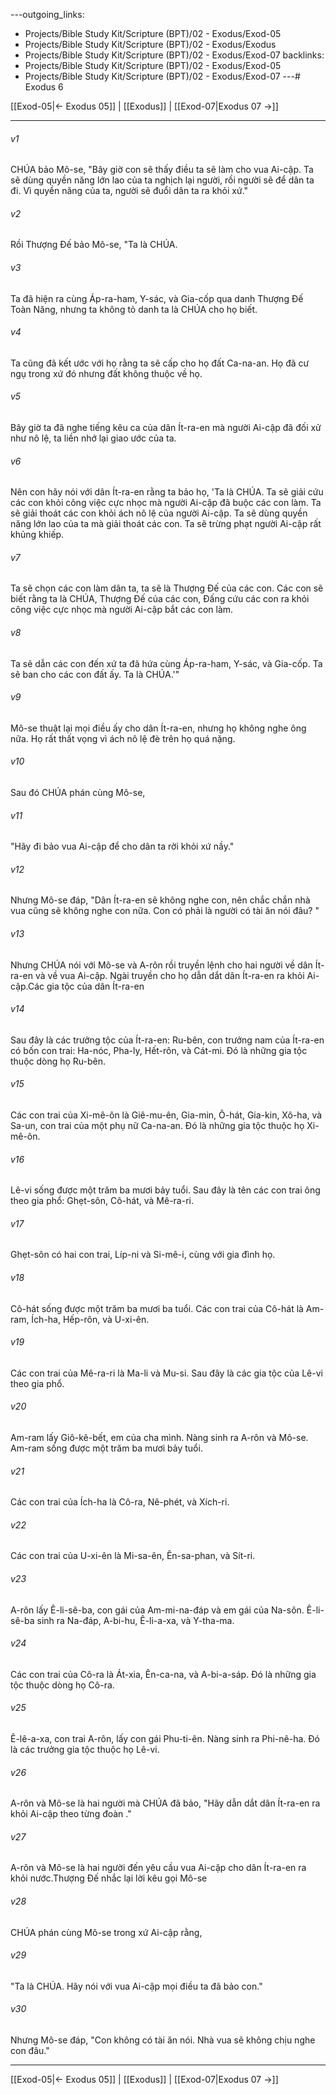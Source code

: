 ---outgoing_links:
  - Projects/Bible Study Kit/Scripture (BPT)/02 - Exodus/Exod-05
  - Projects/Bible Study Kit/Scripture (BPT)/02 - Exodus/Exodus
  - Projects/Bible Study Kit/Scripture (BPT)/02 - Exodus/Exod-07
backlinks:
  - Projects/Bible Study Kit/Scripture (BPT)/02 - Exodus/Exod-05
  - Projects/Bible Study Kit/Scripture (BPT)/02 - Exodus/Exod-07
---# Exodus 6

[[Exod-05|← Exodus 05]] | [[Exodus]] | [[Exod-07|Exodus 07 →]]
***



###### v1 
CHÚA bảo Mô-se, "Bây giờ con sẽ thấy điều ta sẽ làm cho vua Ai-cập. Ta sẽ dùng quyền năng lớn lao của ta nghịch lại người, rồi người sẽ để dân ta đi. Vì quyền năng của ta, người sẽ đuổi dân ta ra khỏi xứ." 

###### v2 
Rồi Thượng Đế bảo Mô-se, "Ta là CHÚA. 

###### v3 
Ta đã hiện ra cùng Áp-ra-ham, Y-sác, và Gia-cốp qua danh Thượng Đế Toàn Năng, nhưng ta không tỏ danh ta là CHÚA cho họ biết. 

###### v4 
Ta cũng đã kết ước với họ rằng ta sẽ cấp cho họ đất Ca-na-an. Họ đã cư ngụ trong xứ đó nhưng đất không thuộc về họ. 

###### v5 
Bây giờ ta đã nghe tiếng kêu ca của dân Ít-ra-en mà người Ai-cập đã đối xử như nô lệ, ta liền nhớ lại giao ước của ta. 

###### v6 
Nên con hãy nói với dân Ít-ra-en rằng ta bảo họ, 'Ta là CHÚA. Ta sẽ giải cứu các con khỏi công việc cực nhọc mà người Ai-cập đã buộc các con làm. Ta sẽ giải thoát các con khỏi ách nô lệ của người Ai-cập. Ta sẽ dùng quyền năng lớn lao của ta mà giải thoát các con. Ta sẽ trừng phạt người Ai-cập rất khủng khiếp. 

###### v7 
Ta sẽ chọn các con làm dân ta, ta sẽ là Thượng Đế của các con. Các con sẽ biết rằng ta là CHÚA, Thượng Đế của các con, Đấng cứu các con ra khỏi công việc cực nhọc mà người Ai-cập bắt các con làm. 

###### v8 
Ta sẽ dẫn các con đến xứ ta đã hứa cùng Áp-ra-ham, Y-sác, và Gia-cốp. Ta sẽ ban cho các con đất ấy. Ta là CHÚA.'" 

###### v9 
Mô-se thuật lại mọi điều ấy cho dân Ít-ra-en, nhưng họ không nghe ông nữa. Họ rất thất vọng vì ách nô lệ đè trên họ quá nặng. 

###### v10 
Sau đó CHÚA phán cùng Mô-se, 

###### v11 
"Hãy đi bảo vua Ai-cập để cho dân ta rời khỏi xứ nầy." 

###### v12 
Nhưng Mô-se đáp, "Dân Ít-ra-en sẽ không nghe con, nên chắc chắn nhà vua cũng sẽ không nghe con nữa. Con có phải là người có tài ăn nói đâu? " 

###### v13 
Nhưng CHÚA nói với Mô-se và A-rôn rồi truyền lệnh cho hai người về dân Ít-ra-en và về vua Ai-cập. Ngài truyền cho họ dẫn dắt dân Ít-ra-en ra khỏi Ai-cập.Các gia tộc của dân Ít-ra-en 

###### v14 
Sau đây là các trưởng tộc của Ít-ra-en: Ru-bên, con trưởng nam của Ít-ra-en có bốn con trai: Ha-nóc, Pha-ly, Hết-rôn, và Cát-mi. Đó là những gia tộc thuộc dòng họ Ru-bên. 

###### v15 
Các con trai của Xi-mê-ôn là Giê-mu-ên, Gia-min, Ô-hát, Gia-kin, Xô-ha, và Sa-un, con trai của một phụ nữ Ca-na-an. Đó là những gia tộc thuộc họ Xi-mê-ôn. 

###### v16 
Lê-vi sống được một trăm ba mươi bảy tuổi. Sau đây là tên các con trai ông theo gia phổ: Ghẹt-sôn, Cô-hát, và Mê-ra-ri. 

###### v17 
Ghẹt-sôn có hai con trai, Líp-ni và Si-mê-i, cùng với gia đình họ. 

###### v18 
Cô-hát sống được một trăm ba mươi ba tuổi. Các con trai của Cô-hát là Am-ram, Ích-ha, Hếp-rôn, và U-xi-ên. 

###### v19 
Các con trai của Mê-ra-ri là Ma-li và Mu-si. Sau đây là các gia tộc của Lê-vi theo gia phổ. 

###### v20 
Am-ram lấy Giô-kê-bết, em của cha mình. Nàng sinh ra A-rôn và Mô-se. Am-ram sống được một trăm ba mươi bảy tuổi. 

###### v21 
Các con trai của Ích-ha là Cô-ra, Nê-phét, và Xích-ri. 

###### v22 
Các con trai của U-xi-ên là Mi-sa-ên, Ên-sa-phan, và Sít-ri. 

###### v23 
A-rôn lấy Ê-li-sê-ba, con gái của Am-mi-na-đáp và em gái của Na-sôn. Ê-li-sê-ba sinh ra Na-đáp, A-bi-hu, Ê-li-a-xa, và Y-tha-ma. 

###### v24 
Các con trai của Cô-ra là Át-xia, Ên-ca-na, và A-bi-a-sáp. Đó là những gia tộc thuộc dòng họ Cô-ra. 

###### v25 
Ê-lê-a-xa, con trai A-rôn, lấy con gái Phu-ti-ên. Nàng sinh ra Phi-nê-ha. Đó là các trưởng gia tộc thuộc họ Lê-vi. 

###### v26 
A-rôn và Mô-se là hai người mà CHÚA đã bảo, "Hãy dẫn dắt dân Ít-ra-en ra khỏi Ai-cập theo từng đoàn ." 

###### v27 
A-rôn và Mô-se là hai người đến yêu cầu vua Ai-cập cho dân Ít-ra-en ra khỏi nước.Thượng Đế nhắc lại lời kêu gọi Mô-se 

###### v28 
CHÚA phán cùng Mô-se trong xứ Ai-cập rằng, 

###### v29 
"Ta là CHÚA. Hãy nói với vua Ai-cập mọi điều ta đã bảo con." 

###### v30 
Nhưng Mô-se đáp, "Con không có tài ăn nói. Nhà vua sẽ không chịu nghe con đâu."

***
[[Exod-05|← Exodus 05]] | [[Exodus]] | [[Exod-07|Exodus 07 →]]
